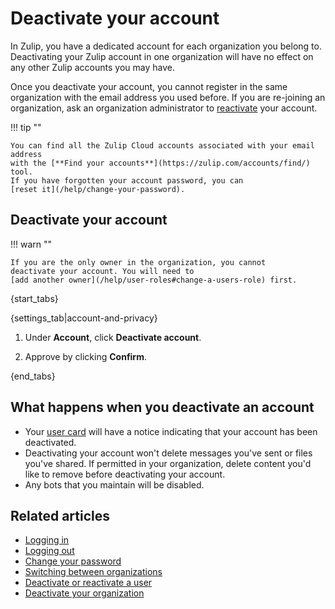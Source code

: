 # Deactivate your account

In Zulip, you have a dedicated account for each organization you belong to.
Deactivating your Zulip account in one organization will have no effect on any
other Zulip accounts you may have.

Once you deactivate your account, you cannot register in the same organization
with the email address you used before. If you are re-joining an organization,
ask an organization administrator to
[reactivate](/help/deactivate-or-reactivate-a-user#reactivate-a-user) your
account.

!!! tip ""

    You can find all the Zulip Cloud accounts associated with your email address
    with the [**Find your accounts**](https://zulip.com/accounts/find/) tool.
    If you have forgotten your account password, you can
    [reset it](/help/change-your-password).


## Deactivate your account

!!! warn ""

    If you are the only owner in the organization, you cannot
    deactivate your account. You will need to
    [add another owner](/help/user-roles#change-a-users-role) first.

{start_tabs}

{settings_tab|account-and-privacy}

1. Under **Account**, click **Deactivate account**.

1. Approve by clicking **Confirm**.

{end_tabs}

## What happens when you deactivate an account

* Your [user card](/help/user-cards) will have a notice indicating that your
  account has been deactivated.
* Deactivating your account won't delete messages you've sent or files
  you've shared. If permitted in your organization, delete content you'd
  like to remove before deactivating your account.
* Any bots that you maintain will be disabled.


## Related articles

* [Logging in](/help/logging-in)
* [Logging out](/help/logging-out)
* [Change your password](/help/change-your-password)
* [Switching between organizations](/help/switching-between-organizations)
* [Deactivate or reactivate a user](/help/deactivate-or-reactivate-a-user)
* [Deactivate your organization](/help/deactivate-your-organization)
